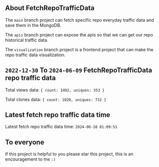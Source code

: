 ## About FetchRepoTrafficData

The `main` branch project can fetch specific repo everyday traffic data and save them in the MongoDB.

The `apis` branch project can expose the apis so that we can get our repo historical traffic data.

The `visualization` branch project is a frontend project that can make the repo traffic data visualization.

## `2022-12-30` To `2024-06-09` FetchRepoTrafficData repo traffic data

Total views data: `{ count: 1492, uniques: 353 }`

Total clones data: `{ count: 1020, uniques: 732 }`

## Latest fetch repo traffic data time

Latest fetch repo traffic data time: `2024-06-10 01:09:51`

## To everyone

If this project is helpful to you please star this project, this is an encouragement to me `:)`



